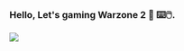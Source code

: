 ### Hello, Let's gaming Warzone 2 👋 ⌨️🖱️.

![](https://www.google.com/url?sa=i&url=https%3A%2F%2Ftenor.com%2Fview%2Fcod-war-zone-call-of-duty-sniper-rifle-gif-16937538&psig=AOvVaw3iECicCZBQ5U4KojfXd8pA&ust=1696456712314000&source=images&cd=vfe&ved=0CBEQjRxqFwoTCICZgPDv2oEDFQAAAAAdAAAAABBk)
